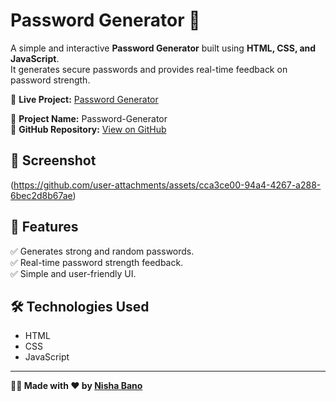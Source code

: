 # Password Generator 🔑  

A simple and interactive **Password Generator** built using **HTML, CSS, and JavaScript**.  
It generates secure passwords and provides real-time feedback on password strength.  

🚀 **Live Project:** [Password Generator](https://password-generator-nisha.netlify.app)  

📂 **Project Name:** Password-Generator  
🔗 **GitHub Repository:** [View on GitHub](https://github.com/nishabano123/Password-Generator)  

## 📸 Screenshot  
(https://github.com/user-attachments/assets/cca3ce00-94a4-4267-a288-6bec2d8b67ae)


## 📌 Features  
✅ Generates strong and random passwords.  
✅ Real-time password strength feedback.  
✅ Simple and user-friendly UI.  

## 🛠️ Technologies Used  
- HTML  
- CSS  
- JavaScript  

---

**👩‍💻 Made with ❤️ by [Nisha Bano](https://github.com/nishabano123)**
